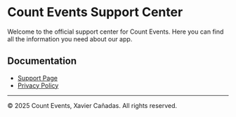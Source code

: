 # Count Events Support Center

Welcome to the official support center for Count Events. Here you can find all the information you need about our app.

## Documentation

- [Support Page](./support)
- [Privacy Policy](./privacy-policy)

---

© 2025 Count Events, Xavier Cañadas. All rights reserved.
